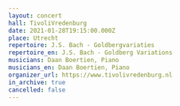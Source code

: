 ```yaml
---
layout: concert
hall: TivoliVredenburg
date: 2021-01-28T19:15:00.000Z
place: Utrecht
repertoire: J.S. Bach - Goldbergvariaties
repertoire_en: J.S. Bach - Goldberg Variations
musicians: Daan Boertien, Piano
musicians_en: Daan Boertien, Piano
organizer_url: https://www.tivolivredenburg.nl
in_archive: true
cancelled: false
---
```

